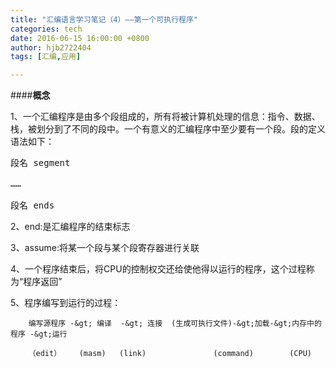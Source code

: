 ```yaml
---
title: "汇编语言学习笔记（4）——第一个可执行程序"
categories: tech
date: 2016-06-15 16:00:00 +0800
author: hjb2722404
tags: [汇编,应用]

---
```


####**概念**

1、一个汇编程序是由多个段组成的，所有将被计算机处理的信息：指令、数据、栈，被划分到了不同的段中。一个有意义的汇编程序中至少要有一个段。段的定义语法如下：



<pre class="prettyprint">段名 segment

……

段名 <span class="hljs-operator">ends</span></pre>

2、end:是汇编程序的结束标志

3、assume:将某一个段与某个段寄存器进行关联

4、一个程序结束后，将CPU的控制权交还给使他得以运行的程序，这个过程称为“程序返回”

5、程序编写到运行的过程：

        编写源程序 -&gt; 编译  -&gt; 连接  (生成可执行文件)-&gt;加载-&gt;内存中的程序 -&gt;运行

        （edit）    (masm)   (link)               (command)        (CPU)


